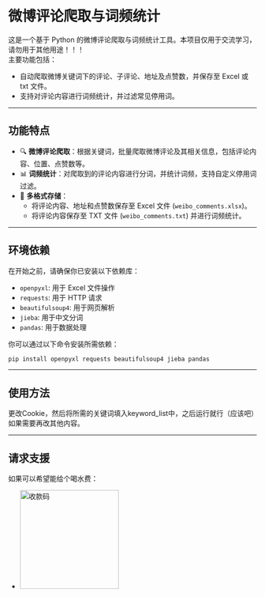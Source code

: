 # 微博评论爬取与词频统计

这是一个基于 Python 的微博评论爬取与词频统计工具。本项目仅用于交流学习，请勿用于其他用途！！！  
主要功能包括：
- 自动爬取微博关键词下的评论、子评论、地址及点赞数，并保存至 Excel 或 txt 文件。
- 支持对评论内容进行词频统计，并过滤常见停用词。

---

## 功能特点
- 🔍 **微博评论爬取**：根据关键词，批量爬取微博评论及其相关信息，包括评论内容、位置、点赞数等。
- 📊 **词频统计**：对爬取到的评论内容进行分词，并统计词频，支持自定义停用词过滤。
- 📄 **多格式存储**：
  - 将评论内容、地址和点赞数保存至 Excel 文件 (`weibo_comments.xlsx`)。
  - 将评论内容保存至 TXT 文件 (`weibo_comments.txt`) 并进行词频统计。

---

## 环境依赖
在开始之前，请确保你已安装以下依赖库：
- `openpyxl`: 用于 Excel 文件操作
- `requests`: 用于 HTTP 请求
- `beautifulsoup4`: 用于网页解析
- `jieba`: 用于中文分词
- `pandas`: 用于数据处理

你可以通过以下命令安装所需依赖：

```bash
pip install openpyxl requests beautifulsoup4 jieba pandas
```

---

## 使用方法
更改Cookie，然后将所需的关键词填入keyword_list中，之后运行就行（应该吧）如果需要再改其他内容。

---

## 请求支援
如果可以希望能给个喝水费：
- <img src="https://github.com/user-attachments/assets/ea80b45c-dde0-466e-ad85-e1eadd972b6b" alt="收款码" width="200" height="200">
